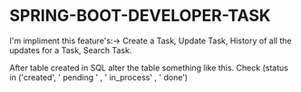 # SPRING-BOOT-DEVELOPER-TASK

I'm impliment this feature's:-> Create a Task, Update Task, History of all the updates for a Task, Search Task.

After table created in SQL alter the table something like this. 
Check (status in ('created', ' pending ' , ' in_process' , ' done')
